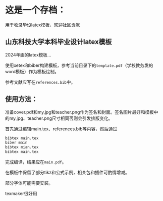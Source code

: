 # 这是一个存档：
用于收录毕设latex模板，欢迎社区贡献
## 山东科技大学本科毕业设计latex模板

2024年画的latex模板...

使用xetex和biber构建模板，参考当前目录下的`template.pdf`（学校教务发的word模板）作为模板绘制。

参考文献应写在`references.bib`中。

## 使用方法：

准备cover.pdf和my.jpg和teacher.png作为签名和封面。签名图片最好和模板中的my.jpg、teacher.png尺寸相同否则会引发排版变化。

首先通过编辑main.tex、references.bib等内容，然后通过

```bash
bibtex main.tex
biber main
bibtex mian.tex
bibtex main.tex
```

完成编译，结果应在`main.pdf`。

在模板中保留了部分tikz和公式示例，相关包和插件可酌情增减。

部分字体可能需要安装。

texmaker很好用
